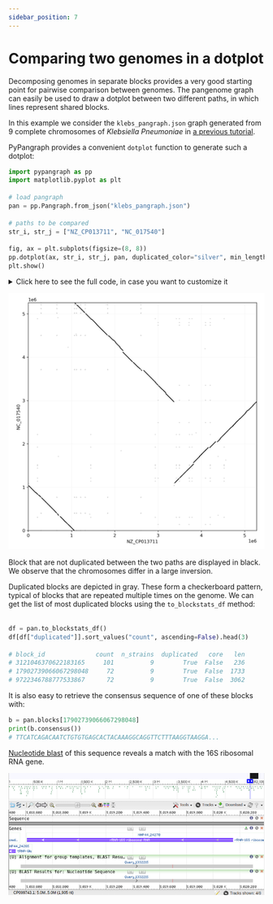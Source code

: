 ```yaml
---
sidebar_position: 7
---
```


# Comparing two genomes in a dotplot

Decomposing genomes in separate blocks provides a very good starting point for pairwise comparison between genomes. The pangenome graph can easily be used to draw a dotplot between two different paths, in which lines represent shared blocks.

In this example we consider the `klebs_pangraph.json` graph generated from 9 complete chromosomes of _Klebsiella Pneumoniae_ in [a previous tutorial](../tutorial/t04-graph-projection.md).

PyPangraph provides a convenient `dotplot` function to generate such a dotplot:

```python
import pypangraph as pp
import matplotlib.pyplot as plt

# load pangraph
pan = pp.Pangraph.from_json("klebs_pangraph.json")

# paths to be compared
str_i, str_j = ["NZ_CP013711", "NC_017540"]

fig, ax = plt.subplots(figsize=(8, 8))
pp.dotplot(ax, str_i, str_j, pan, duplicated_color="silver", min_length=150)
plt.show()
```


<details>
<summary>Click here to see the full code, in case you want to customize it</summary>

```python
import pypangraph as pp
import matplotlib.pyplot as plt
from collections import defaultdict
from itertools import product
from dataclasses import dataclass

@dataclass
class Segment:
    """
    Representation for a node of a path as a segment,
    with a start and end coordinate and a strandedness.
    """

    start: int
    end: int
    strand: bool

    def flip(self):
        """
        Flip the segment orientation.
        Exchange start and end coordinates and flip the strandedness.
        """
        return Segment(self.end, self.start, not self.strand)

    def length(self, L):
        """
        Calculate the length of the segment.
        If total path length L is provided, calculate the length modulo L.
        """
        if L is None:
            return self.end - self.start
        else:
            return (self.end - self.start) % L

    def crosses_origin(self):
        """
        Check if the segment crosses the origin, i.e. start > end
        """
        return self.start > self.end

    def split_across_origin(self, L):
        """
        Split the segment into two segments if it crosses the origin.
        """
        assert self.crosses_origin()
        s1 = Segment(self.start, L, self.strand)
        s2 = Segment(0, self.end, self.strand)
        f = s1.length(L) / self.length(L)
        return s1, s2, f

    def split_fraction(self, f, flip, L):
        """
        Split the segment into two segments based on a fraction of the segment length
        """
        assert 0 <= f <= 1
        l = self.length(L)
        l1, l2 = f * l, (1 - f) * l
        if flip:
            l1, l2 = l2, l1
        s1 = Segment(self.start, (self.start + l1) % L, self.strand)
        s2 = Segment((self.end - l2) % L, self.end, self.strand)
        return s1, s2


def block_segment_dictionary(graph, path_name):
    """
    Create a dictionary of block -> segments for a given path in the graph.
    """
    path_id = graph.paths[path_name].id
    block_sgm = defaultdict(list)
    for bid, block in graph.blocks.items():
        for nid in block.alignment.node_ids():
            node = graph.nodes[nid]
            if node.path_id == path_id:
                sgm = Segment(node.start, node.end, node.strand)
                block_sgm[bid].append(sgm)
    return dict(block_sgm)


def linear_plot(ax, sgm_i, sgm_j, **kwargs):
    """
    Dotplot for two segments
    """
    if sgm_i.strand != sgm_j.strand:
        linear_plot(ax, sgm_i, sgm_j.flip(), **kwargs)
    else:
        ax.plot([sgm_i.start, sgm_i.end], [sgm_j.start, sgm_j.end], **kwargs)


def circular_plot(ax, sgm_i, sgm_j, Li, Lj, **kwargs):
    """
    Dotplot for two segments, considering circular genomes.
    """
    if sgm_i.crosses_origin():
        si1, si2, f = sgm_i.split_across_origin(Li)
        flip = sgm_i.strand != sgm_j.strand
        sj1, sj2 = sgm_j.split_fraction(f, flip, Lj)
        circular_plot(ax, si1, sj1, Li, Lj, **kwargs)
        circular_plot(ax, si2, sj2, Li, Lj, **kwargs)
    elif sgm_j.crosses_origin():
        sj1, sj2, f = sgm_j.split_across_origin(Lj)
        flip = sgm_i.strand != sgm_j.strand
        si1, si2 = sgm_i.split_fraction(f, flip, Li)
        circular_plot(ax, si1, sj1, Li, Lj, **kwargs)
        circular_plot(ax, si2, sj2, Li, Lj, **kwargs)
    else:
        linear_plot(ax, sgm_i, sgm_j, **kwargs)


def dotplot(
    ax,
    strain_i,
    strain_j,
    graph,
    block_color="black",
    no_duplicates=False,
    duplicated_color="silver",
    min_length=None,
    circular=True,
):
    """
    Creates a dotplot comparing two paths.

    Parameters:
    ax (matplotlib.axes.Axes): The matplotlib axes object where the plot will be drawn.
    strain_i (str): The identifier for the first path.
    strain_j (str): The identifier for the second path.
    graph (Graph): pangenome graph object.
    block_color (str, optional): The color used for non-duplicated blocks. Defaults to "black".
    no_duplicates (bool, optional): If True, duplicated blocks will not be plotted. Defaults to False.
    duplicated_color (str, optional): The color used for duplicated blocks. Defaults to "silver".
    min_length (int, optional): Minimum length of blocks to be plotted. Defaults to None.
    circular (bool, optional): If True, plots the segments in a circular layout. If False, uses a linear layout. Defaults to True.
    """
    # Create block segment dictionaries for the paths
    bs_i = block_segment_dictionary(graph, strain_i)
    bs_j = block_segment_dictionary(graph, strain_j)

    # Get the nucleotide lengths of the paths
    Li = graph.paths[strain_i].nuc_len
    Lj = graph.paths[strain_j].nuc_len

    # Plot the segments
    for bid, seg_i in bs_i.items():
        if bid not in bs_j:
            continue
        color = block_color
        seg_j = bs_j[bid]

        if min_length is not None:
            # optionally skip short blocks
            block_len = len(graph.blocks[bid].consensus())
            if block_len < min_length:
                continue

        if (len(seg_i) > 1) or (len(seg_j) > 1):
            if no_duplicates:
                continue
            # color duplicated blocks in gray
            color = duplicated_color

        for si, sj in product(seg_i, seg_j):
            if circular:
                circular_plot(ax, si, sj, Li, Lj, color=color)
            else:
                linear_plot(ax, si, sj, color=color)

# Load the Pangraph from a JSON file
pan = pp.Pangraph.from_json("klebs_pangraph.json")

# paths to be compared
str_i, str_j = ["NZ_CP013711", "NC_017540"]

fig, ax = plt.subplots(figsize=(8, 8))
dotplot(ax, str_i, str_j, pan)
plt.tight_layout()
plt.show()
```

</details>

![dotplot](../assets/t4_klebs_dotplot.png)

Block that are not duplicated between the two paths are displayed in black. We observe that the chromosomes differ in a large inversion.

Duplicated blocks are depicted in gray. These form a checkerboard pattern, typical of blocks that are repeated multiple times on the genome. We can get the list of most duplicated blocks using the `to_blockstats_df` method:

```python

df = pan.to_blockstats_df()
df[df["duplicated"]].sort_values("count", ascending=False).head(3)

# block_id              count  n_strains  duplicated   core   len
# 3121046370622183165     101          9        True  False   236
# 17902739066067298048     72          9        True  False  1733
# 9722346788777533867      72          9        True  False  3062
```

It is also easy to retrieve the consensus sequence of one of these blocks with:

```python
b = pan.blocks[17902739066067298048]
print(b.consensus())
# TTCATCAGACAATCTGTGTGAGCACTACAAAGGCAGGTTCTTTAAGGTAAGGA...
```

[Nucleotide blast](https://blast.ncbi.nlm.nih.gov/Blast.cgi) of this sequence reveals a match with the 16S ribosomal RNA gene.

![blast](../assets/pp_t5_nblast.png)
